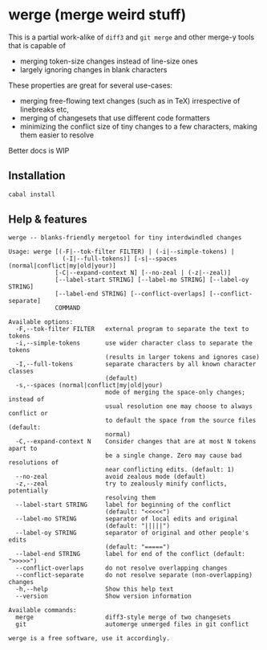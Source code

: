
# werge (merge weird stuff)

This is a partial work-alike of `diff3` and `git merge` and other merge-y tools that is capable of

- merging token-size changes instead of line-size ones
- largely ignoring changes in blank characters

These properties are great for several use-cases:

- merging free-flowing text changes (such as in TeX) irrespective of linebreaks
  etc,
- merging of changesets that use different code formatters
- minimizing the conflict size of tiny changes to a few characters, making them
  easier to resolve

Better docs is WIP

## Installation

```sh
cabal install
```

## Help & features

```
werge -- blanks-friendly mergetool for tiny interdwindled changes

Usage: werge [(-F|--tok-filter FILTER) | (-i|--simple-tokens) | 
               (-I|--full-tokens)] [-s|--spaces (normal|conflict|my|old|your)] 
             [-C|--expand-context N] [--no-zeal | (-z|--zeal)] 
             [--label-start STRING] [--label-mo STRING] [--label-oy STRING] 
             [--label-end STRING] [--conflict-overlaps] [--conflict-separate]
             COMMAND

Available options:
  -F,--tok-filter FILTER   external program to separate the text to tokens
  -i,--simple-tokens       use wider character class to separate the tokens
                           (results in larger tokens and ignores case)
  -I,--full-tokens         separate characters by all known character classes
                           (default)
  -s,--spaces (normal|conflict|my|old|your)
                           mode of merging the space-only changes; instead of
                           usual resolution one may choose to always conflict or
                           to default the space from the source files (default:
                           normal)
  -C,--expand-context N    Consider changes that are at most N tokens apart to
                           be a single change. Zero may cause bad resolutions of
                           near conflicting edits. (default: 1)
  --no-zeal                avoid zealous mode (default)
  -z,--zeal                try to zealously minify conflicts, potentially
                           resolving them
  --label-start STRING     label for beginning of the conflict
                           (default: "<<<<<")
  --label-mo STRING        separator of local edits and original
                           (default: "|||||")
  --label-oy STRING        separator of original and other people's edits
                           (default: "=====")
  --label-end STRING       label for end of the conflict (default: ">>>>>")
  --conflict-overlaps      do not resolve overlapping changes
  --conflict-separate      do not resolve separate (non-overlapping) changes
  -h,--help                Show this help text
  --version                Show version information

Available commands:
  merge                    diff3-style merge of two changesets
  git                      automerge unmerged files in git conflict

werge is a free software, use it accordingly.
```
